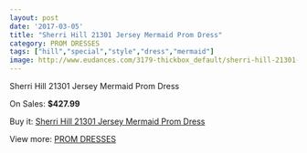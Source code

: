 ```yaml
---
layout: post
date: '2017-03-05'
title: "Sherri Hill 21301 Jersey Mermaid Prom Dress"
category: PROM DRESSES
tags: ["hill","special","style","dress","mermaid"]
image: http://www.eudances.com/3179-thickbox_default/sherri-hill-21301-jersey-mermaid-prom-dress.jpg
---
```

Sherri Hill 21301 Jersey Mermaid Prom Dress

On Sales: **$427.99**
<a href="https://www.eudances.com/en/prom-dresses/1092-sherri-hill-21301-jersey-mermaid-prom-dress.html"><amp-img layout="responsive" width="600" height="600" src="//www.eudances.com/3179-thickbox_default/sherri-hill-21301-jersey-mermaid-prom-dress.jpg" alt="Sherri Hill 21301 Jersey Mermaid Prom Dress 0" /></a>
<a href="https://www.eudances.com/en/prom-dresses/1092-sherri-hill-21301-jersey-mermaid-prom-dress.html"><amp-img layout="responsive" width="600" height="600" src="//www.eudances.com/3180-thickbox_default/sherri-hill-21301-jersey-mermaid-prom-dress.jpg" alt="Sherri Hill 21301 Jersey Mermaid Prom Dress 1" /></a>

Buy it: [Sherri Hill 21301 Jersey Mermaid Prom Dress](https://www.eudances.com/en/prom-dresses/1092-sherri-hill-21301-jersey-mermaid-prom-dress.html "Sherri Hill 21301 Jersey Mermaid Prom Dress")

View more: [PROM DRESSES](https://www.eudances.com/en/13-prom-dresses "PROM DRESSES")